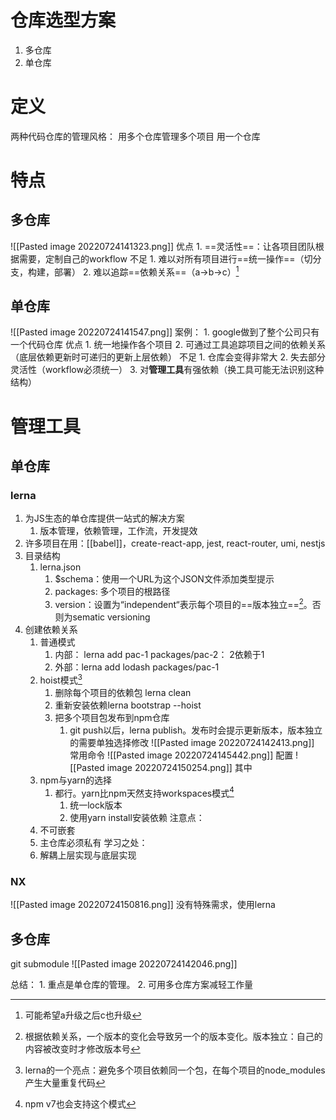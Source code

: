 # 仓库选型方案
1. 多仓库
2. 单仓库

# 定义
两种代码仓库的管理风格：
用多个仓库管理多个项目
用一个仓库
# 特点
## 多仓库
![[Pasted image 20220724141323.png]]
优点
	1. ==灵活性==：让各项目团队根据需要，定制自己的workflow
不足
	1. 难以对所有项目进行==统一操作==（切分支，构建，部署）
	2. 难以追踪==依赖关系==（a→b→c）[^1]
## 单仓库
![[Pasted image 20220724141547.png]]
案例：
	1. google做到了整个公司只有一个代码仓库
优点
	1. 统一地操作各个项目
	2. 可通过工具追踪项目之间的依赖关系（底层依赖更新时可递归的更新上层依赖）
不足
	1. 仓库会变得非常大
	2. 失去部分灵活性（workflow必须统一）
	3. 对**管理工具**有强依赖（换工具可能无法识别这种结构）
# 管理工具
## 单仓库
### lerna
1. 为JS生态的单仓库提供一站式的解决方案
	1. 版本管理，依赖管理，工作流，开发提效
2. 许多项目在用：[[babel]]，create-react-app, jest, react-router, umi, nestjs
3. 目录结构
	1. lerna.json
		1. $schema：使用一个URL为这个JSON文件添加类型提示
		2. packages: 多个项目的根路径
		3. version：设置为“independent“表示每个项目的==版本独立==[^2]。否则为sematic versioning
4. 创建依赖关系
	1. 普通模式
		1. 内部： lerna add pac-1 packages/pac-2： 2依赖于1
		2. 外部：lerna add lodash packages/pac-1 
	2. hoist模式[^3]
		1. 删除每个项目的依赖包 lerna clean
		2. 重新安装依赖lerna bootstrap --hoist
		3. 把多个项目包发布到npm仓库
			1. git push以后，lerna publish。发布时会提示更新版本，版本独立的需要单独选择修改
![[Pasted image 20220724142413.png]]
常用命令
![[Pasted image 20220724145442.png]]
配置
![[Pasted image 20220724150254.png]]
其中
	1. npm与yarn的选择
		1. 都行。yarn比npm天然支持workspaces模式[^4]
			1. 统一lock版本
			2. 使用yarn install安装依赖
注意点：
	1. 不可嵌套
	2. 主仓库必须私有
学习之处：
	1. 解耦上层实现与底层实现
### NX
![[Pasted image 20220724150816.png]]
没有特殊需求，使用lerna
## 多仓库
git submodule
![[Pasted image 20220724142046.png]]


总结：
	1. 重点是单仓库的管理。
	2. 可用多仓库方案减轻工作量


[^1]: 可能希望a升级之后c也升级
[^2]: 根据依赖关系，一个版本的变化会导致另一个的版本变化。版本独立：自己的内容被改变时才修改版本号
[^3]: lerna的一个亮点：避免多个项目依赖同一个包，在每个项目的node_modules产生大量重复代码
[^4]: npm v7也会支持这个模式